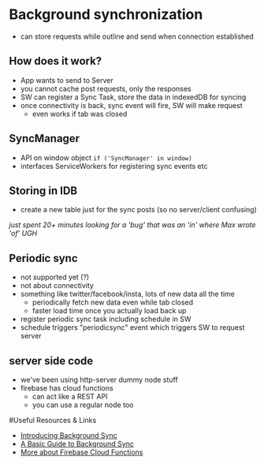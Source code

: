 # Background synchronization 

* can store requests while outline and send when connection established 


## How does it work?

* App wants to send to Server
* you cannot cache post requests, only the responses
* SW can register a Sync Task, store the data in indexedDB for syncing
* once connectivity is back, sync event will fire, SW will make request 
  * even works if tab was closed

## SyncManager 

* API on window object `if ('SyncManager' in window)`
* interfaces ServiceWorkers for registering sync events etc

## Storing in IDB

* create a new table just for the sync posts (so no server/client confusing)

*just spent 20+ minutes looking for a 'bug' that was an 'in' where Max wrote 'of' UGH* 

## Periodic sync 

* not supported yet (?)
* not about connectivity 
* something like twitter/facebook/insta, lots of new data all the time
  * periodically fetch new data even while tab closed
  * faster load time once you actually load back up
* register periodic sync task including schedule in SW
* schedule triggers "periodicsync" event which triggers SW to request server

## server side code 

* we've been using http-server dummy node stuff
* firebase has cloud functions 
  * can act like a REST API 
  * you can use a regular node too 

#Useful Resources & Links 

* [Introducing Background Sync](https://developers.google.com/web/updates/2015/12/background-sync)
* [A Basic Guide to Background Sync](https://ponyfoo.com/articles/backgroundsync)
* [More about Firebase Cloud Functions](https://firebase.google.com/docs/functions/)


